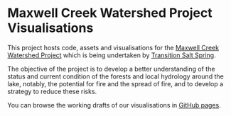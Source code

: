 # Maxwell Creek Watershed Project Visualisations

This project hosts code, assets and visualisations for the
[Maxwell Creek Watershed Project](https://transitionsaltspring.com/maxwell-creek-watershed-project/) which is being
undertaken by [Transition Salt Spring](https://transitionsaltspring.com/).

The objective of the project is to develop a better understanding of the status and current condition of the forests
and local hydrology around the lake, notably, the potential for fire and the spread of fire, and to develop a strategy
to reduce these risks.

You can browse the working drafts of our visualisations in [GitHub pages](https://imerss.github.io/maxwell/).
